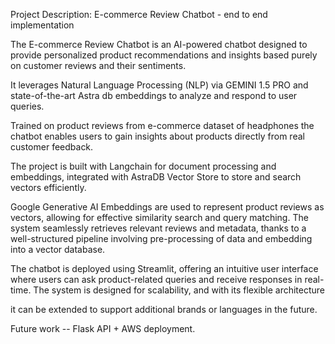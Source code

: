 Project Description: E-commerce Review Chatbot - end to end implementation

The E-commerce Review Chatbot is an AI-powered chatbot designed to provide personalized product recommendations and insights based purely  on customer reviews and their sentiments.

It leverages Natural Language Processing (NLP) via GEMINI 1.5 PRO and state-of-the-art Astra db embeddings to analyze and respond to user queries. 

Trained on product reviews from e-commerce dataset of headphones the chatbot enables users to gain insights about products directly from real customer feedback.

The project is built with Langchain for document processing and embeddings, integrated with AstraDB Vector Store to store and search vectors efficiently. 

Google Generative AI Embeddings are used to represent product reviews as vectors, allowing for effective similarity search and query matching. The system seamlessly retrieves relevant reviews and metadata, thanks to a well-structured pipeline involving pre-processing of data and embedding into a vector database.

The chatbot is deployed using Streamlit, offering an intuitive user interface where users can ask product-related queries and receive responses in real-time. The system is designed for scalability, and with its flexible architecture

it can be extended to support additional brands or languages in the future.

Future work -- Flask API + AWS deployment.
